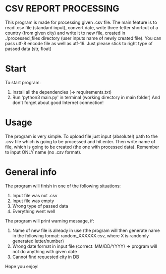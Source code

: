 # CSV REPORT PROCESSING
This program is made for processing given .csv file.
The main feature is to read .csv file (standard input), convert date, 
write three-letter shortcut of a country (from given city) and write it to new file, created in ./processed_files directory 
(user inputs name of newly created file).
You can pass utf-8 encode file as well as utf-16. Just please stick to right type of passed data (str, float)

# Start
To start program:
1) Install all the dependencies (-> requirements.txt)
2) Run 'python3 main.py' in terminal (working directory in main folder)
And don't forget about good Internet connection!

# Usage
The program is very simple. To upload file just input (absolute!) path to the .csv file which is going to be processed and hit enter. Then write name of file, which is going to be created (the one with processed data). Remember to input ONLY name (no .csv format). 

# General info
The program will finish in one of the following situations:
1) Input file was not .csv
2) Input file was empty
3) Wrong type of passed data
4) Everything went well

The program will print warning message, if:
1) Name of new file is already in use (the program will then generate name in the following format: random_XXXXXX.csv, where X is randomly generated letter/number)
2) Wrong date format in input file (correct: MM/DD/YYYY) -> program will not do anything with given date
3) Cannot find requested city in DB

Hope you enjoy!